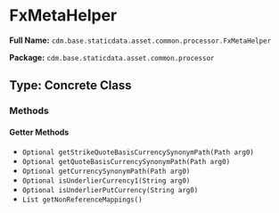 # FxMetaHelper

**Full Name:** `cdm.base.staticdata.asset.common.processor.FxMetaHelper`

**Package:** `cdm.base.staticdata.asset.common.processor`

## Type: Concrete Class

### Methods

#### Getter Methods

- `Optional getStrikeQuoteBasisCurrencySynonymPath(Path arg0)`
- `Optional getQuoteBasisCurrencySynonymPath(Path arg0)`
- `Optional getCurrencySynonymPath(Path arg0)`
- `Optional isUnderlierCurrency1(String arg0)`
- `Optional isUnderlierPutCurrency(String arg0)`
- `List getNonReferenceMappings()`

